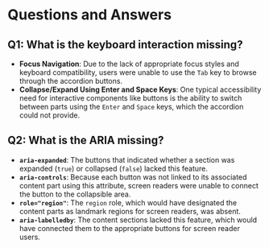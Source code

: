 # Questions and Answers

## Q1: What is the keyboard interaction missing?
- **Focus Navigation**: Due to the lack of appropriate focus styles and keyboard compatibility, users were unable to use the `Tab` key to browse through the accordion buttons.  
- **Collapse/Expand Using Enter and Space Keys**: One typical accessibility need for interactive components like buttons is the ability to switch between parts using the `Enter` and `Space` keys, which the accordion could not provide.

## Q2: What is the ARIA missing?
- **`aria-expanded`**: The buttons that indicated whether a section was expanded (`true`) or collapsed (`false`) lacked this feature.  
- **`aria-controls`**: Because each button was not linked to its associated content part using this attribute, screen readers were unable to connect the button to the collapsible area.  
- **`role="region"`**: The `region` role, which would have designated the content parts as landmark regions for screen readers, was absent.  
- **`aria-labelledby`**: The content sections lacked this feature, which would have connected them to the appropriate buttons for screen reader users.
